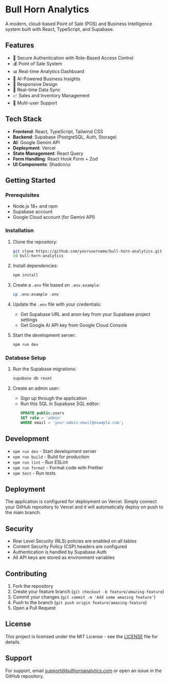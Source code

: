 # Bull Horn Analytics

A modern, cloud-based Point of Sale (POS) and Business Intelligence system built with React, TypeScript, and Supabase.

## Features

- 🔐 Secure Authentication with Role-Based Access Control
- 💰 Point of Sale System
- 📊 Real-time Analytics Dashboard
- 🤖 AI-Powered Business Insights
- 📱 Responsive Design
- 🔄 Real-time Data Sync
- 📈 Sales and Inventory Management
- 👥 Multi-user Support

## Tech Stack

- **Frontend**: React, TypeScript, Tailwind CSS
- **Backend**: Supabase (PostgreSQL, Auth, Storage)
- **AI**: Google Gemini API
- **Deployment**: Vercel
- **State Management**: React Query
- **Form Handling**: React Hook Form + Zod
- **UI Components**: Shadcn/ui

## Getting Started

### Prerequisites

- Node.js 18+ and npm
- Supabase account
- Google Cloud account (for Gemini API)

### Installation

1. Clone the repository:
   ```bash
   git clone https://github.com/yourusername/bull-horn-analytics.git
   cd bull-horn-analytics
   ```

2. Install dependencies:
   ```bash
   npm install
   ```

3. Create a `.env` file based on `.env.example`:
   ```bash
   cp .env.example .env
   ```

4. Update the `.env` file with your credentials:
   - Get Supabase URL and anon key from your Supabase project settings
   - Get Google AI API key from Google Cloud Console

5. Start the development server:
   ```bash
   npm run dev
   ```

### Database Setup

1. Run the Supabase migrations:
   ```bash
   supabase db reset
   ```

2. Create an admin user:
   - Sign up through the application
   - Run this SQL in Supabase SQL editor:
     ```sql
     UPDATE public.users
     SET role = 'admin'
     WHERE email = 'your-admin-email@example.com';
     ```

## Development

- `npm run dev` - Start development server
- `npm run build` - Build for production
- `npm run lint` - Run ESLint
- `npm run format` - Format code with Prettier
- `npm test` - Run tests

## Deployment

The application is configured for deployment on Vercel. Simply connect your GitHub repository to Vercel and it will automatically deploy on push to the main branch.

## Security

- Row Level Security (RLS) policies are enabled on all tables
- Content Security Policy (CSP) headers are configured
- Authentication is handled by Supabase Auth
- All API keys are stored as environment variables

## Contributing

1. Fork the repository
2. Create your feature branch (`git checkout -b feature/amazing-feature`)
3. Commit your changes (`git commit -m 'Add some amazing feature'`)
4. Push to the branch (`git push origin feature/amazing-feature`)
5. Open a Pull Request

## License

This project is licensed under the MIT License - see the [LICENSE](LICENSE) file for details.

## Support

For support, email support@bullhornanalytics.com or open an issue in the GitHub repository. 